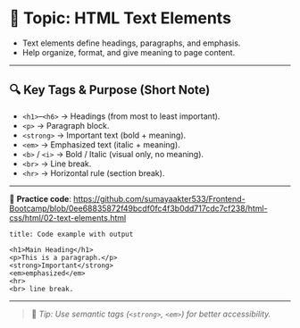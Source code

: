# 📄 Topic: HTML Text Elements

- Text elements define headings, paragraphs, and emphasis.
- Help organize, format, and give meaning to page content.

---
## 🔍 Key Tags & Purpose (Short Note)

- `<h1>`–`<h6>` → Headings (from most to least important).    
- `<p>` → Paragraph block.    
- `<strong>` → Important text (bold + meaning).    
- `<em>` → Emphasized text (italic + meaning).    
- `<b>` / `<i>` → Bold / Italic (visual only, no meaning).    
- `<br>` → Line break.    
- `<hr>` → Horizontal rule (section break).

---

🔗 **Practice code**: https://github.com/sumayaakter533/Frontend-Bootcamp/blob/0ee68835872f49bcdf0fc4f3b0dd717cdc7cf238/html-css/html/02-text-elements.html

```ad-todo
title: Code example with output

<h1>Main Heading</h1>
<p>This is a paragraph.</p>
<strong>Important</strong>
<em>emphasized</em>
<hr>
<br> line break.	
```

---

> 🧠 _Tip: Use semantic tags (`<strong>`, `<em>`) for better accessibility._
